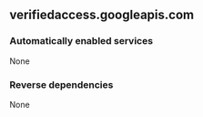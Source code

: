 ## verifiedaccess.googleapis.com

### Automatically enabled services

None

### Reverse dependencies

None
